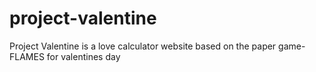# project-valentine
Project Valentine is a love calculator website based on the paper game-FLAMES for valentines day
